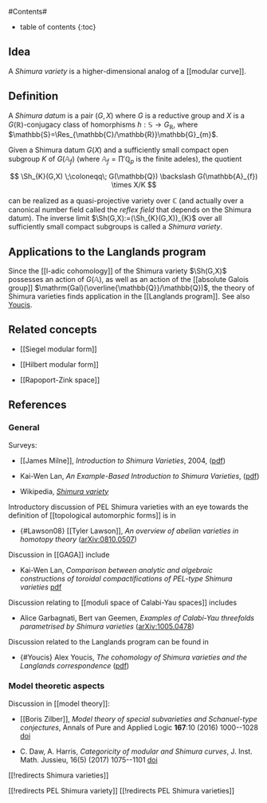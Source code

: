 
#Contents#
* table of contents
{:toc}

## Idea

A _Shimura variety_ is a higher-dimensional analog of a [[modular curve]].

## Definition

A _Shimura datum_ is a pair $(G,X)$ where $G$ is a reductive group and $X$ is a $G(\mathbb{R})$-conjugacy class of homorphisms $h:\mathbb{S}\to G_{\mathbb{R}}$, where $\mathbb{S}=\Res_{\mathbb{C}/\mathbb{R}}\mathbb{G}_{m}$.

Given a Shimura datum $G(X)$ and a sufficiently small compact open subgroup $K$ of $G(\mathbb{A}_{f})$ (where $\mathbb{A}_{f}=\prod'\mathbb{Q}_{p}$ is the finite adeles), the quotient

$$
  \Sh_{K}(G,X)
  \;\coloneqq\;
  G(\mathbb{Q}) \backslash G(\mathbb{A}_{f}) \times X/K
$$

can be realized as a quasi-projective variety over $\mathbb{C}$ (and actually over a canonical number field called the _reflex field_ that depends on the Shimura datum). The inverse limit $\Sh(G,X):=(\Sh_{K}(G,X))_{K}$ over all sufficiently small compact subgroups is called a _Shimura variety_.

## Applications to the Langlands program

Since the [[l-adic cohomology]] of the Shimura variety $\Sh(G,X)$ possesses an action of $G(\mathbb{A})$, as well as an action of the [[absolute Galois group]] $\mathrm{Gal}(\overline{\mathbb{Q}}/\mathbb{Q})$, the theory of Shimura varieties finds application in the [[Langlands program]]. See also [Youcis](#Youcis).

## Related concepts

* [[Siegel modular form]]

* [[Hilbert modular form]]

* [[Rapoport-Zink space]]

## References

### General

Surveys:

* [[James Milne]], _Introduction to Shimura Varieties_, 2004, ([pdf](https://www.jmilne.org/math/articles/2005aX.pdf))

* Kai-Wen Lan, _An Example-Based Introduction to Shimura Varieties_, ([pdf](https://www-users.cse.umn.edu/~kwlan/articles/intro-sh-ex.pdf))

* Wikipedia, _[Shimura variety](https://en.wikipedia.org/wiki/Shimura_variety)_

Introductory discussion of PEL Shimura varieties with an eye towards the definition of [[topological automorphic forms]] is in 

* {#Lawson08} [[Tyler Lawson]], _An overview of abelian varieties in homotopy theory_ ([arXiv:0810.0507](https://arxiv.org/abs/0810.0507))

Discussion in [[GAGA]] include

* Kai-Wen Lan, _Comparison between analytic and algebraic constructions of toroidal compactifications of PEL-type Shimura varieties_ [pdf](http://math.umn.edu/~kwlan/articles/cpt-ana-alg.pdf)

Discussion relating to [[moduli space of Calabi-Yau spaces]] includes

* Alice Garbagnati, Bert van Geemen, _Examples of Calabi-Yau threefolds parametrised by Shimura varieties_ ([arXiv:1005.0478](https://arxiv.org/abs/1005.0478))

Discussion related to the Langlands program can be found in

* {#Youcis} Alex Youcis, _The cohomology of Shimura varieties and the Langlands correspondence_ ([pdf](https://alex-youcis.github.io/MatsushimaNotes.pdf))

### Model theoretic aspects

Discussion in [[model theory]]:

* [[Boris Zilber]], _Model theory of special subvarieties and Schanuel-type conjectures_, Annals of Pure and Applied Logic __167__:10 (2016) 1000--1028 [doi](https://doi.org/10.1016/j.apal.2015.02.002)

* C. Daw, A. Harris, _Categoricity of modular and Shimura curves_, J. Inst. Math. Jussieu, 16(5) (2017) 1075--1101 [doi](https://doi.org/10.1017/S1474748015000365)


[[!redirects Shimura varieties]]

[[!redirects PEL Shimura variety]]
[[!redirects PEL Shimura varieties]]

